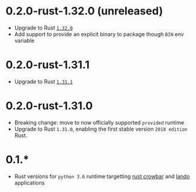 #  0.2.0-rust-1.32.0 (unreleased)

* Upgrade to Rust [`1.32.0`](https://blog.rust-lang.org/2019/01/17/Rust-1.32.0.html)
* Add support to provide an explicit binary to package though `BIN` env variable

# 0.2.0-rust-1.31.1

* Upgrade to Rust [`1.31.1`](https://blog.rust-lang.org/2018/12/20/Rust-1.31.1.html)

# 0.2.0-rust-1.31.0

* Breaking change: move to now officially supported `provided` runtime
* Upgrade to Rust `1.31.0`, enabling the first stable version `2018 edition` Rust.

# 0.1.*

* Rust versions for `python 3.6` runtime targetting [rust crowbar](https://github.com/ilianaw/rust-crowbar) and [lando](https://github.com/softprops/lando) applications
